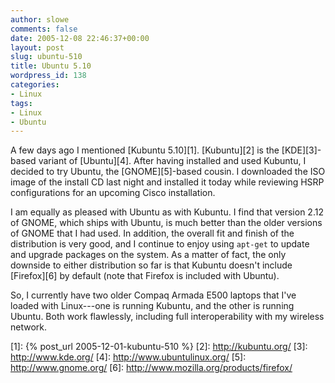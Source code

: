 ```yaml
---
author: slowe
comments: false
date: 2005-12-08 22:46:37+00:00
layout: post
slug: ubuntu-510
title: Ubuntu 5.10
wordpress_id: 138
categories:
- Linux
tags:
- Linux
- Ubuntu
---
```


A few days ago I mentioned [Kubuntu 5.10][1]. [Kubuntu][2] is the [KDE][3]-based variant of [Ubuntu][4]. After having installed and used Kubuntu, I decided to try Ubuntu, the [GNOME][5]-based cousin. I downloaded the ISO image of the install CD last night and installed it today while reviewing HSRP configurations for an upcoming Cisco installation.

I am equally as pleased with Ubuntu as with Kubuntu. I find that version 2.12 of GNOME, which ships with Ubuntu, is much better than the older versions of GNOME that I had used. In addition, the overall fit and finish of the distribution is very good, and I continue to enjoy using `apt-get` to update and upgrade packages on the system. As a matter of fact, the only downside to either distribution so far is that Kubuntu doesn't include [Firefox][6] by default (note that Firefox is included with Ubuntu).

So, I currently have two older Compaq Armada E500 laptops that I've loaded with Linux---one is running Kubuntu, and the other is running Ubuntu. Both work flawlessly, including full interoperability with my wireless network.

[1]: {% post_url 2005-12-01-kubuntu-510 %}
[2]: http://kubuntu.org/
[3]: http://www.kde.org/
[4]: http://www.ubuntulinux.org/
[5]: http://www.gnome.org/
[6]: http://www.mozilla.org/products/firefox/
